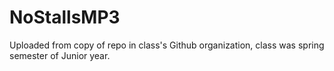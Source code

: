 # NoStallsMP3
Uploaded from copy of repo in class's Github organization, class was spring semester of Junior year.
